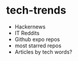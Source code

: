 # tech-trends

- Hackernews
- IT Reddits
- Github expo repos
- most starred repos
- Articles by tech words?
